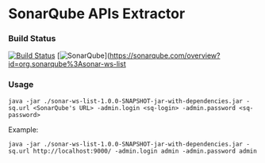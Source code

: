 SonarQube APIs Extractor
========================

### Build Status

[![Build Status](https://travis-ci.org/agigleux/sonar-ws-list.svg?branch=master)](https://travis-ci.org/agigleux/sonar-ws-list) 
[![SonarQube](https://sonarqube.com/api/badges/gate?key=org.sonarqube:sonar-ws-list)](https://sonarqube.com/overview?id=org.sonarqube%3Asonar-ws-list

### Usage

    java -jar ./sonar-ws-list-1.0.0-SNAPSHOT-jar-with-dependencies.jar -sq.url <SonarQube's URL> -admin.login <sq-login> -admin.password <sq-password>

Example:

    java -jar ./sonar-ws-list-1.0.0-SNAPSHOT-jar-with-dependencies.jar -sq.url http://localhost:9000/ -admin.login admin -admin.password admin
